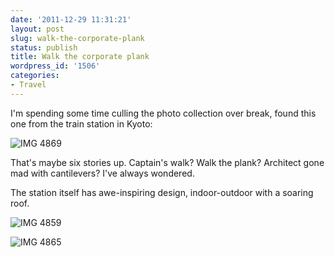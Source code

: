 ```yaml
---
date: '2011-12-29 11:31:21'
layout: post
slug: walk-the-corporate-plank
status: publish
title: Walk the corporate plank
wordpress_id: '1506'
categories:
- Travel
---
```


I'm spending some time culling the photo collection over break, found this one from the train station in Kyoto:

![IMG 4869](http://fnord.phfactor.net/wp-content/uploads/2011/12/IMG_4869.jpg)

That's maybe six stories up. Captain's walk? Walk the plank? Architect gone mad with cantilevers? I've always wondered.

The station itself has awe-inspiring design, indoor-outdoor with a soaring roof.

![IMG 4859](http://fnord.phfactor.net/wp-content/uploads/2011/12/IMG_4859.jpg)

![IMG 4865](http://fnord.phfactor.net/wp-content/uploads/2011/12/IMG_4865.jpg)
